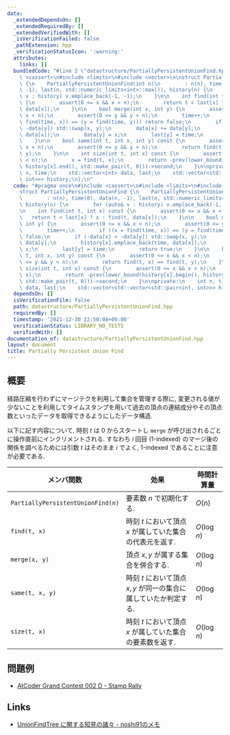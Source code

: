 ```yaml
---
data:
  _extendedDependsOn: []
  _extendedRequiredBy: []
  _extendedVerifiedWith: []
  _isVerificationFailed: false
  _pathExtension: hpp
  _verificationStatusIcon: ':warning:'
  attributes:
    links: []
  bundledCode: "#line 2 \"datastructure/PartiallyPersistentUnionFind.hpp\"\n#include\
    \ <cassert>\n#include <limits>\n#include <vector>\n\nstruct PartiallyPersistentUnionFind\
    \ {\n    PartiallyPersistentUnionFind(int n)\n        : n(n), time(0), data(n,\
    \ -1), last(n, std::numeric_limits<int>::max()), history(n) {\n        for (auto&\
    \ v : history) v.emplace_back(-1, -1);\n    }\n\n    int find(int t, int x) const\
    \ {\n        assert(0 <= x && x < n);\n        return t < last[x] ? x : find(t,\
    \ data[x]);\n    }\n\n    bool merge(int x, int y) {\n        assert(0 <= x &&\
    \ x < n);\n        assert(0 <= y && y < n);\n        time++;\n        if ((x =\
    \ find(time, x)) == (y = find(time, y))) return false;\n        if (-data[x] <\
    \ -data[y]) std::swap(x, y);\n        data[x] += data[y];\n        history[x].emplace_back(time,\
    \ data[x]);\n        data[y] = x;\n        last[y] = time;\n        return true;\n\
    \    }\n\n    bool same(int t, int x, int y) const {\n        assert(0 <= x &&\
    \ x < n);\n        assert(0 <= y && y < n);\n        return find(t, x) == find(t,\
    \ y);\n    }\n\n    int size(int t, int x) const {\n        assert(0 <= x && x\
    \ < n);\n        x = find(t, x);\n        return -prev(lower_bound(history[x].begin(),\
    \ history[x].end(), std::make_pair(t, 0)))->second;\n    }\n\nprivate:\n    int\
    \ n, time;\n    std::vector<int> data, last;\n    std::vector<std::vector<std::pair<int,\
    \ int>>> history;\n};\n"
  code: "#pragma once\n#include <cassert>\n#include <limits>\n#include <vector>\n\n\
    struct PartiallyPersistentUnionFind {\n    PartiallyPersistentUnionFind(int n)\n\
    \        : n(n), time(0), data(n, -1), last(n, std::numeric_limits<int>::max()),\
    \ history(n) {\n        for (auto& v : history) v.emplace_back(-1, -1);\n    }\n\
    \n    int find(int t, int x) const {\n        assert(0 <= x && x < n);\n     \
    \   return t < last[x] ? x : find(t, data[x]);\n    }\n\n    bool merge(int x,\
    \ int y) {\n        assert(0 <= x && x < n);\n        assert(0 <= y && y < n);\n\
    \        time++;\n        if ((x = find(time, x)) == (y = find(time, y))) return\
    \ false;\n        if (-data[x] < -data[y]) std::swap(x, y);\n        data[x] +=\
    \ data[y];\n        history[x].emplace_back(time, data[x]);\n        data[y] =\
    \ x;\n        last[y] = time;\n        return true;\n    }\n\n    bool same(int\
    \ t, int x, int y) const {\n        assert(0 <= x && x < n);\n        assert(0\
    \ <= y && y < n);\n        return find(t, x) == find(t, y);\n    }\n\n    int\
    \ size(int t, int x) const {\n        assert(0 <= x && x < n);\n        x = find(t,\
    \ x);\n        return -prev(lower_bound(history[x].begin(), history[x].end(),\
    \ std::make_pair(t, 0)))->second;\n    }\n\nprivate:\n    int n, time;\n    std::vector<int>\
    \ data, last;\n    std::vector<std::vector<std::pair<int, int>>> history;\n};\n"
  dependsOn: []
  isVerificationFile: false
  path: datastructure/PartiallyPersistentUnionFind.hpp
  requiredBy: []
  timestamp: '2021-12-30 22:50:08+09:00'
  verificationStatus: LIBRARY_NO_TESTS
  verifiedWith: []
documentation_of: datastructure/PartiallyPersistentUnionFind.hpp
layout: document
title: Partially Persistent Union Find
---
```


## 概要
経路圧縮を行わずにマージテクを利用して集合を管理する際に, 変更される値が少ないことを利用してタイムスタンプを用いて過去の頂点の連結成分やその頂点数といったデータを取得できるようにしたデータ構造.

以下に記す内容について, 時刻 $t$ は 0 からスタートし `merge` が呼び出されるごとに操作直前にインクリメントされる. すなわち $i$ 回目 (1-indexed) のマージ後の関係を調べるためには引数 $t$ はそのまま $i$ でよく,  1-indexed であることに注意が必要である.

| メンバ関数                        | 効果                                                             | 時間計算量  |
| --------------------------------- | ---------------------------------------------------------------- | ----------- |
| `PartiallyPersistentUnionFind(n)` | 要素数 $n$ で初期化する.                                         | $O(n)$      |
| `find(t, x)`                      | 時刻 $t$ において頂点 $x$ が属していた集合の代表元を返す.        | $O(\log n)$ |
| `merge(x, y)`                     | 頂点 $x, y$ が属する集合を併合する.                              | $O(\log n)$ |
| `same(t, x, y)`                   | 時刻 $t$ において頂点 $x, y$ が同一の集合に属していたか判定する. | $O(\log n)$ |
| `size(t, x)`                      | 時刻 $t$ において頂点 $x$ が属していた集合の要素数を返す.        | $O(\log n)$ |

## 問題例
- [AtCoder Grand Contest 002 D - Stamp Rally](https://atcoder.jp/contests/agc002/tasks/agc002_d)

## Links
- [UnionFindTree に関する知見の諸々 - noshi91のメモ](https://noshi91.hatenablog.com/entry/2018/05/30/191943)
